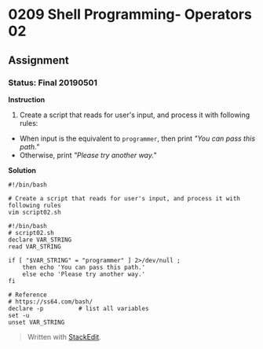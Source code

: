 # 0209 Shell Programming- Operators 02
## Assignment
### Status: Final 20190501

**Instruction**

 1. Create a script that reads for user's input, and process it with following rules:
   - When input is the equivalent to `programmer`, then print *"You can pass this path."*
   - Otherwise, print *"Please try another way."*

**Solution**
```Shell
#!/bin/bash

# Create a script that reads for user's input, and process it with following rules
vim script02.sh

#!/bin/bash
# script02.sh
declare VAR_STRING
read VAR_STRING

if [ "$VAR_STRING" = "programmer" ] 2>/dev/null ; 
	then echo 'You can pass this path.'
	else echo 'Please try another way.'
fi

# Reference
# https://ss64.com/bash/
declare -p          # list all variables
set -u
unset VAR_STRING
```
> Written with [StackEdit](https://stackedit.io/).